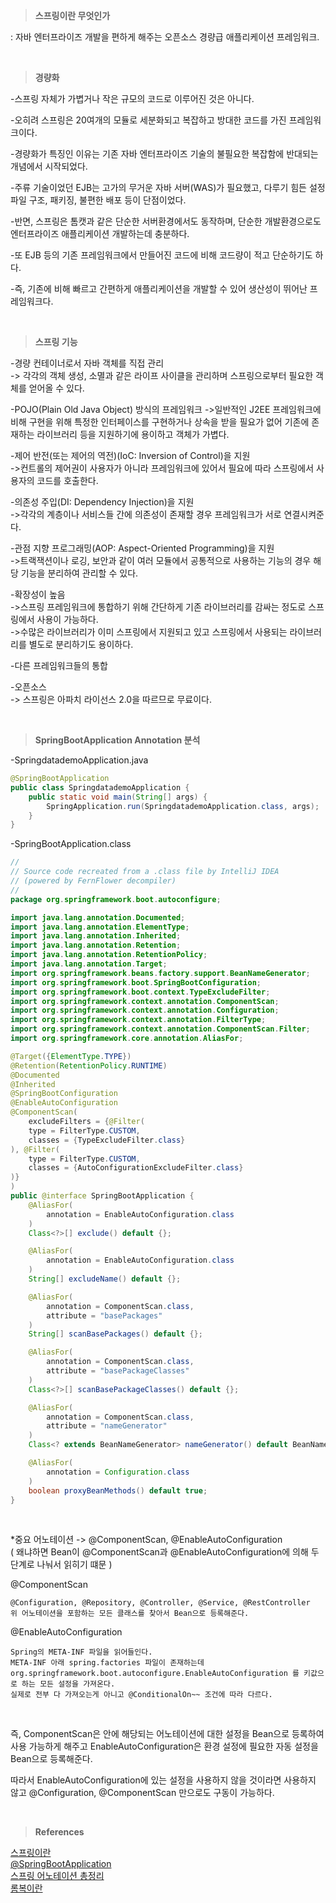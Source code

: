 
>**스프링이란 무엇인가**  

: 자바 엔터프라이즈 개발을 편하게 해주는 오픈소스 경량급 애플리케이션 프레임워크.  

<br/>

>**경량화**  

-스프링 자체가 가볍거나 작은 규모의 코드로 이루어진 것은 아니다.  

-오히려 스프링은 20여개의 모듈로 세분화되고 복잡하고 방대한 코드를 가진 프레임워크이다.  

-경량화가 특징인 이유는 기존 자바 엔터프라이즈 기술의 불필요한 복잡함에 반대되는 개념에서 시작되었다.  

-주류 기술이었던 EJB는 고가의 무거운 자바 서버(WAS)가 필요했고, 다루기 힘든 설정파일 구조, 패키징, 불편한 배포 등이 단점이었다.  

-반면, 스프링은 톰캣과 같은 단순한 서버환경에서도 동작하며, 단순한 개발환경으로도 엔터프라이즈 애플리케이션 개발하는데 충분하다.  

-또 EJB 등의 기존 프레임워크에서 만들어진 코드에 비해 코드량이 적고 단순하기도 하다.  

-즉, 기존에 비해 빠르고 간편하게 애플리케이션을 개발할 수 있어 생산성이 뛰어난 프레임워크다.  

<br/>

>**스프링 기능**  

-경량 컨테이너로서 자바 객체를 직접 관리  
-> 각각의 객체 생성, 소멸과 같은 라이프 사이클을 관리하며 스프링으로부터 필요한 객체를 얻어올 수 있다.  

-POJO(Plain Old Java Object) 방식의 프레임워크
->일반적인 J2EE 프레임워크에 비해 구현을 위해 특정한 인터페이스를 구현하거나 상속을 받을 필요가 없어 기존에 존재하는 라이브러리 등을 지원하기에 용이하고 객체가 가볍다.  

-제어 반전(또는 제어의 역전)(IoC: Inversion of Control)을 지원  
->컨트롤의 제어권이 사용자가 아니라 프레임워크에 있어서 필요에 따라 스프링에서 사용자의 코드를 호출한다.  

-의존성 주입(DI: Dependency Injection)을 지원  
->각각의 계층이나 서비스들 간에 의존성이 존재할 경우 프레임워크가 서로 연결시켜준다.  

-관점 지향 프로그래밍(AOP: Aspect-Oriented Programming)을 지원  
->트랙잭션이나 로깅, 보안과 같이 여러 모듈에서 공통적으로 사용하는 기능의 경우 해당 기능을 분리하여 관리할 수 있다.  

-확장성이 높음  
->스프링 프레임워크에 통합하기 위해 간단하게 기존 라이브러리를 감싸는 정도로 스프링에서 사용이 가능하다.  
->수많은 라이브러리가 이미 스프링에서 지원되고 있고 스프링에서 사용되는 라이브러리를 별도로 분리하기도 용이하다.  

-다른 프레임워크들의 통합  

-오픈소스  
-> 스프링은 아파치 라이선스 2.0을 따르므로 무료이다.  

<br/>

>**SpringBootApplication Annotation 분석**  

-SpringdatademoApplication.java  
```java
@SpringBootApplication
public class SpringdatademoApplication {
    public static void main(String[] args) {
        SpringApplication.run(SpringdatademoApplication.class, args);
    }
}
```

-SpringBootApplication.class  
```java
//
// Source code recreated from a .class file by IntelliJ IDEA
// (powered by FernFlower decompiler)
//
package org.springframework.boot.autoconfigure;

import java.lang.annotation.Documented;
import java.lang.annotation.ElementType;
import java.lang.annotation.Inherited;
import java.lang.annotation.Retention;
import java.lang.annotation.RetentionPolicy;
import java.lang.annotation.Target;
import org.springframework.beans.factory.support.BeanNameGenerator;
import org.springframework.boot.SpringBootConfiguration;
import org.springframework.boot.context.TypeExcludeFilter;
import org.springframework.context.annotation.ComponentScan;
import org.springframework.context.annotation.Configuration;
import org.springframework.context.annotation.FilterType;
import org.springframework.context.annotation.ComponentScan.Filter;
import org.springframework.core.annotation.AliasFor;

@Target({ElementType.TYPE})
@Retention(RetentionPolicy.RUNTIME)
@Documented
@Inherited
@SpringBootConfiguration
@EnableAutoConfiguration
@ComponentScan(
    excludeFilters = {@Filter(
    type = FilterType.CUSTOM,
    classes = {TypeExcludeFilter.class}
), @Filter(
    type = FilterType.CUSTOM,
    classes = {AutoConfigurationExcludeFilter.class}
)}
)
public @interface SpringBootApplication {
    @AliasFor(
        annotation = EnableAutoConfiguration.class
    )
    Class<?>[] exclude() default {};

    @AliasFor(
        annotation = EnableAutoConfiguration.class
    )
    String[] excludeName() default {};

    @AliasFor(
        annotation = ComponentScan.class,
        attribute = "basePackages"
    )
    String[] scanBasePackages() default {};

    @AliasFor(
        annotation = ComponentScan.class,
        attribute = "basePackageClasses"
    )
    Class<?>[] scanBasePackageClasses() default {};

    @AliasFor(
        annotation = ComponentScan.class,
        attribute = "nameGenerator"
    )
    Class<? extends BeanNameGenerator> nameGenerator() default BeanNameGenerator.class;

    @AliasFor(
        annotation = Configuration.class
    )
    boolean proxyBeanMethods() default true;
}

```

<br/>

*중요 어노테이션 -> @ComponentScan, @EnableAutoConfiguration  
( 왜냐하면 Bean이 @ComponentScan과 @EnableAutoConfiguration에 의해 두 단계로 나눠서 읽히기 떄문 )  


@ComponentScan
```
@Configuration, @Repository, @Controller, @Service, @RestController
위 어노테이션을 포함하는 모든 클래스를 찾아서 Bean으로 등록해준다.
```

@EnableAutoConfiguration
```
Spring의 META-INF 파일을 읽어들인다.
META-INF 아래 spring.factories 파일이 존재하는데 org.springframework.boot.autoconfigure.EnableAutoConfiguration 를 키값으로 하는 모든 설정을 가져온다.
실제로 전부 다 가져오는게 아니고 @ConditionalOn~~ 조건에 따라 다르다.
```

<br/>

즉, ComponentScan은 안에 해당되는 어노테이션에 대한 설정을 Bean으로 등록하여 사용 가능하게 해주고 EnableAutoConfiguration은 환경 설정에 필요한 자동 설정을 Bean으로 등록해준다.  

따라서 EnableAutoConfiguration에 있는 설정을 사용하지 않을 것이라면 사용하지 않고 @Configuration, @ComponentScan 만으로도 구동이 가능하다.  


<br/>

>**References**  

[스프링이란](https://hoonmaro.tistory.com/32)  
[@SpringBootApplication](https://n1tjrgns.tistory.com/231)  
[스프링 어노테이션 총정리](https://velog.io/@gillog/Spring-Annotation-%EC%A0%95%EB%A6%AC)  
[롬복이란](https://bcp0109.tistory.com/224)  
